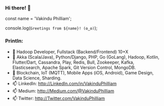 ### Hi there! 👋

const name = 'Vakindu Philliam';

console.log(`Greetings from ${name}! (ʘ‿ʘ)`);

### Println:

- 🔭 Hadoop Developer, Fullstack (Backend/Frontend) 10+X
- 🌱 Akka (Scala/Java), Python/Django, PHP, Go (GoLang), Hadoop, Kotlin, Flutter/Dart, Cassandra, Play, Redis, Bull, Zookeeper, Kafka, Elasticsearch, Apache Spark, Git Version Control, MongoDB.
- 👯 Blockchain, IoT (MQTT), Mobile Apps (iOS, Android), Game Design, Data Science, Sharding.
- 📫 LinkedIn: http://LinkedIn.com/in/VakinduPhilliam
- 📫 Medium:   http://Medium.com/@VakinduPhilliam
- 📫 Twitter:  http://Twitter.com/VakinduPhilliam

